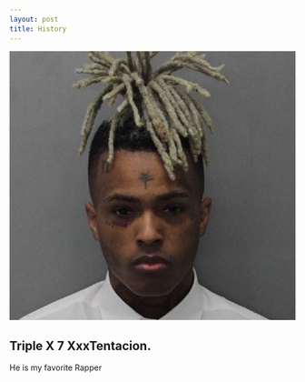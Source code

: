 ```yaml
---
layout: post
title: History
---
```


![TripleX](/images/TripleX.jpg)

## Triple X 7 XxxTentacion.

He is my favorite Rapper
